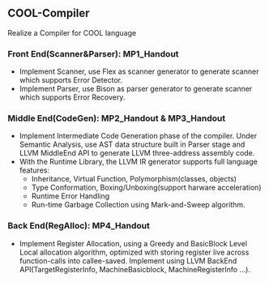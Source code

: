 ## COOL-Compiler
Realize a Compiler for COOL language

### Front End(Scanner&Parser): MP1_Handout
- Implement Scanner, use Flex as scanner generator to generate scanner which supports Error Detector. 
- Implement Parser, use Bison as parser generator to generate scanner which supports Error Recovery.

### Middle End(CodeGen): MP2_Handout & MP3_Handout
- Implement Intermediate Code Generation phase of the compiler. Under Semantic Analysis, use AST data structure built in Parser stage and LLVM MiddleEnd API to generate LLVM three-address assembly code.
- With the Runtime Library, the LLVM IR generator supports full language features:
  - Inheritance, Virtual Function, Polymorphism(classes, objects) 
  - Type Conformation, Boxing/Unboxing(support harware acceleration)
  - Runtime Error Handling
  - Run-time Garbage Collection using Mark-and-Sweep algorithm.

### Back End(RegAlloc): MP4_Handout
  - Implement Register Allocation, using a Greedy and BasicBlock Level Local allocation algorithm, optimized with storing register live across function-calls into callee-saved. Implement using LLVM BackEnd API(TargetRegisterInfo, MachineBasicblock, MachineRegisterInfo ...).


